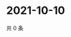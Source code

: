 # 2021-10-10

共 0 条

<!-- BEGIN WEIBO -->
<!-- 最后更新时间 Sun Oct 10 2021 14:00:51 GMT+0800 (China Standard Time) -->

<!-- END WEIBO -->
